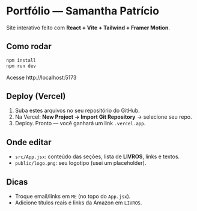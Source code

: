 # Portfólio — Samantha Patrício

Site interativo feito com **React + Vite + Tailwind + Framer Motion**.

## Como rodar
```bash
npm install
npm run dev
```
Acesse http://localhost:5173

## Deploy (Vercel)
1. Suba estes arquivos no seu repositório do GitHub.
2. Na Vercel: **New Project → Import Git Repository** → selecione seu repo.
3. Deploy. Pronto — você ganhará um link `.vercel.app`.

## Onde editar
- `src/App.jsx`: conteúdo das seções, lista de **LIVROS**, links e textos.
- `public/logo.png`: seu logotipo (usei um placeholder).

## Dicas
- Troque email/links em `ME` (no topo do `App.jsx`).
- Adicione títulos reais e links da Amazon em `LIVROS`.
